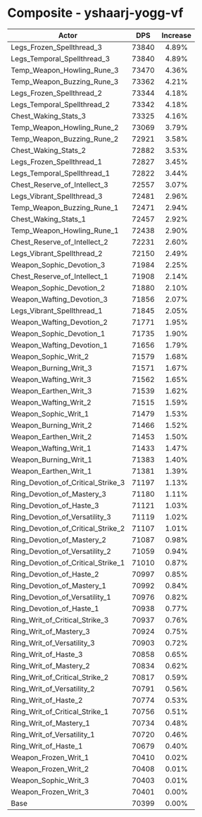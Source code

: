 # Composite - yshaarj-yogg-vf
| Actor | DPS | Increase |
|---|:---:|:---:|
|Legs_Frozen_Spellthread_3|73840|4.89%|
|Legs_Temporal_Spellthread_3|73840|4.89%|
|Temp_Weapon_Howling_Rune_3|73470|4.36%|
|Temp_Weapon_Buzzing_Rune_3|73362|4.21%|
|Legs_Frozen_Spellthread_2|73344|4.18%|
|Legs_Temporal_Spellthread_2|73342|4.18%|
|Chest_Waking_Stats_3|73325|4.16%|
|Temp_Weapon_Howling_Rune_2|73069|3.79%|
|Temp_Weapon_Buzzing_Rune_2|72921|3.58%|
|Chest_Waking_Stats_2|72882|3.53%|
|Legs_Frozen_Spellthread_1|72827|3.45%|
|Legs_Temporal_Spellthread_1|72822|3.44%|
|Chest_Reserve_of_Intellect_3|72557|3.07%|
|Legs_Vibrant_Spellthread_3|72481|2.96%|
|Temp_Weapon_Buzzing_Rune_1|72471|2.94%|
|Chest_Waking_Stats_1|72457|2.92%|
|Temp_Weapon_Howling_Rune_1|72438|2.90%|
|Chest_Reserve_of_Intellect_2|72231|2.60%|
|Legs_Vibrant_Spellthread_2|72150|2.49%|
|Weapon_Sophic_Devotion_3|71984|2.25%|
|Chest_Reserve_of_Intellect_1|71908|2.14%|
|Weapon_Sophic_Devotion_2|71880|2.10%|
|Weapon_Wafting_Devotion_3|71856|2.07%|
|Legs_Vibrant_Spellthread_1|71845|2.05%|
|Weapon_Wafting_Devotion_2|71771|1.95%|
|Weapon_Sophic_Devotion_1|71735|1.90%|
|Weapon_Wafting_Devotion_1|71656|1.79%|
|Weapon_Sophic_Writ_2|71579|1.68%|
|Weapon_Burning_Writ_3|71571|1.67%|
|Weapon_Wafting_Writ_3|71562|1.65%|
|Weapon_Earthen_Writ_3|71539|1.62%|
|Weapon_Wafting_Writ_2|71515|1.59%|
|Weapon_Sophic_Writ_1|71479|1.53%|
|Weapon_Burning_Writ_2|71466|1.52%|
|Weapon_Earthen_Writ_2|71453|1.50%|
|Weapon_Wafting_Writ_1|71433|1.47%|
|Weapon_Burning_Writ_1|71383|1.40%|
|Weapon_Earthen_Writ_1|71381|1.39%|
|Ring_Devotion_of_Critical_Strike_3|71197|1.13%|
|Ring_Devotion_of_Mastery_3|71180|1.11%|
|Ring_Devotion_of_Haste_3|71121|1.03%|
|Ring_Devotion_of_Versatility_3|71119|1.02%|
|Ring_Devotion_of_Critical_Strike_2|71107|1.01%|
|Ring_Devotion_of_Mastery_2|71087|0.98%|
|Ring_Devotion_of_Versatility_2|71059|0.94%|
|Ring_Devotion_of_Critical_Strike_1|71010|0.87%|
|Ring_Devotion_of_Haste_2|70997|0.85%|
|Ring_Devotion_of_Mastery_1|70992|0.84%|
|Ring_Devotion_of_Versatility_1|70976|0.82%|
|Ring_Devotion_of_Haste_1|70938|0.77%|
|Ring_Writ_of_Critical_Strike_3|70937|0.76%|
|Ring_Writ_of_Mastery_3|70924|0.75%|
|Ring_Writ_of_Versatility_3|70903|0.72%|
|Ring_Writ_of_Haste_3|70858|0.65%|
|Ring_Writ_of_Mastery_2|70834|0.62%|
|Ring_Writ_of_Critical_Strike_2|70817|0.59%|
|Ring_Writ_of_Versatility_2|70791|0.56%|
|Ring_Writ_of_Haste_2|70774|0.53%|
|Ring_Writ_of_Critical_Strike_1|70756|0.51%|
|Ring_Writ_of_Mastery_1|70734|0.48%|
|Ring_Writ_of_Versatility_1|70720|0.46%|
|Ring_Writ_of_Haste_1|70679|0.40%|
|Weapon_Frozen_Writ_1|70410|0.02%|
|Weapon_Frozen_Writ_2|70408|0.01%|
|Weapon_Sophic_Writ_3|70403|0.01%|
|Weapon_Frozen_Writ_3|70401|0.00%|
|Base|70399|0.00%|
